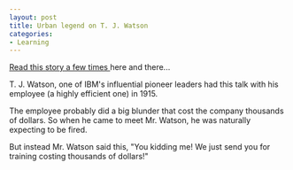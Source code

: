 ```yaml
---
layout: post
title: Urban legend on T. J. Watson
categories:
- Learning
---
```



[Read this story a few times ](http://www.abc.net.au/catapult/indepth/s1330199.htm)here and there...

T. J. Watson, one of IBM's influential pioneer leaders had this talk with his employee (a highly efficient one) in 1915.

The employee probably did a big blunder that cost the company thousands of dollars. So when he came to meet Mr. Watson, he was naturally expecting to be fired.

But instead Mr. Watson said this, "You kidding me! We just send you for training costing thousands of dollars!"
